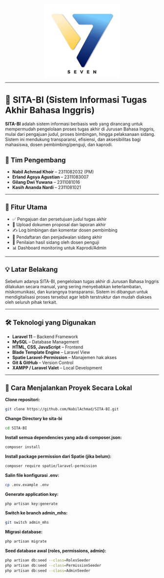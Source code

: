 <p align="center">
  <img src="https://raw.githubusercontent.com/NabilAchmad/SITA-BI/main/public/logo-seven.jpg" alt="SITA-BI Logo" width="250"/>
</p>

---

# 📘 SITA-BI (Sistem Informasi Tugas Akhir Bahasa Inggris)

**SITA-BI** adalah sistem informasi berbasis web yang dirancang untuk mempermudah pengelolaan proses tugas akhir di Jurusan Bahasa Inggris, mulai dari pengajuan judul, proses bimbingan, hingga pelaksanaan sidang. Sistem ini mendukung transparansi, efisiensi, dan aksesibilitas bagi mahasiswa, dosen pembimbing/penguji, dan kaprodi.

## 👥 Tim Pengembang
- **Nabil Achmad Khoir** – 2311082032 (PM)
- **Erland Agsya Agustian** – 2311083007
- **Gilang Dwi Yuwana** – 2311081016
- **Kasih Ananda Nardi** – 2311081021

---

## 📌 Fitur Utama
- ✅ Pengajuan dan persetujuan judul tugas akhir
- 📄 Upload dokumen proposal dan laporan akhir
- ✍️ Log bimbingan dan komentar dosen pembimbing
- 📅 Pendaftaran dan penjadwalan sidang akhir
- 🧾 Penilaian hasil sidang oleh dosen penguji
- 📊 Dashboard monitoring untuk Kaprodi/Admin

---

## 💡 Latar Belakang
Sebelum adanya SITA-BI, pengelolaan tugas akhir di Jurusan Bahasa Inggris dilakukan secara manual, yang sering menyebabkan keterlambatan, miskomunikasi, dan kurangnya transparansi. Sistem ini dibangun untuk mendigitalisasi proses tersebut agar lebih terstruktur dan mudah diakses oleh seluruh pihak terkait.

---

## 🛠️ Teknologi yang Digunakan
- **Laravel 11** – Backend Framework
- **MySQL** – Database Management
- **HTML, CSS, JavaScript** – Frontend
- **Blade Template Engine** – Laravel View
- **Spatie Laravel-Permission** – Manajemen hak akses
- **Git & GitHub** – Version Control
- **XAMPP / Laravel Valet** – Local Development

---

## 🚀 Cara Menjalankan Proyek Secara Lokal
**Clone repositori:**
```bash
git clone https://github.com/NabilAchmad/SITA-BI.git
```
**Change Directory ke sita-bi**
```bash
cd SITA-BI
```
**Install semua dependencies yang ada di composer.json:**
```bash
composer install
```
**Install package permission dari Spatie (jika belum):**
```bash
composer require spatie/laravel-permission
```
**Salin file konfigurasi .env:**
```bash
cp .env.example .env
```
**Generate application key:**
```bash
php artisan key:generate
```
**Switch ke branch admin_mhs:**
```bash
git switch admin_mhs
```
**Migrasi database:**
```bash
php artisan migrate
```

**Seed database awal (roles, permissions, admin):**
```bash
php artisan db:seed --class=RolesSeeder
php artisan db:seed --class=PermissionSeeder
php artisan db:seed --class=AdminSeeder
```
